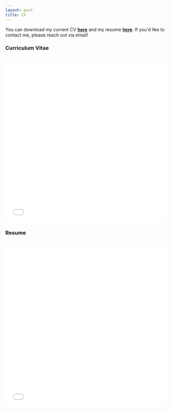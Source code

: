 ```yaml
---
layout: post
title: CV
---
```

You can download my current CV **[here]()** and my resume **[here]()**. If you'd like to contact me, please reach out via email! 

<!-- CV -->
<section class="bg-light page-section" id="cv">
  <div class="container">
    <div class="row">
      <div class="col-lg-12 text-center">
        <!-- <h2 class="section-heading text-uppercase">CV</h2 -->
        <h3 class="section-subheading text-muted">Curriculum Vitae</h3>
      </div>
    </div>
    <br>
    <div class="row justify-content-md-center">
      <div class="col">
        <object data="carioscia_cv.pdf?#zoom=100&scrollbar=0&toolbar=0&navpanes=0" width="100%" height="1000" type="application/pdf">
          <iframe sandbox="allow-scripts allow-same-origin" src="carioscia_cv.pdf" width="100%" height="500" frameborder="0" seamless="">
            <p>PDF cannot be displayed. Please see download link above.</p>
          </iframe>
        </object>
      </div>
    </div>
  </div>
</section>
<!-- End CV -->

<!-- Resume -->
<section class="bg-light page-section" id="cv">
  <div class="container">
    <div class="row">
      <div class="col-lg-12 text-center">
        <!-- <h2 class="section-heading text-uppercase">CV</h2 -->
        <h3 class="section-subheading text-muted">Resume</h3>
      </div>
    </div>
    <br>
    <div class="row justify-content-md-center">
      <div class="col">
        <object data="carioscia_resume.pdf?#zoom=100&scrollbar=0&toolbar=0&navpanes=0" width="100%" height="1000" type="application/pdf">
          <iframe sandbox="allow-scripts allow-same-origin" src="carioscia_resume.pdf" width="100%" height="500" frameborder="0" seamless="">
            <p>PDF cannot be displayed. Please see download link above.</p>
          </iframe>
        </object>
      </div>
    </div>
  </div>
</section>
<!-- End CV -->